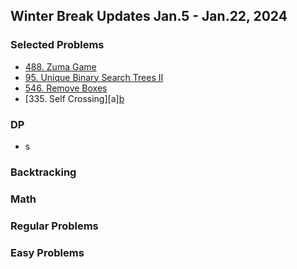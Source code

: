 ## Winter Break Updates Jan.5 - Jan.22, 2024

### Selected Problems
 - [488. Zuma Game](https://github.com/orc-dev/algorithm-leetcode-problem-set/blob/main/lc488-zuma-game/src/Solution.java)
 - [95. Unique Binary Search Trees II](https://github.com/orc-dev/algorithm-leetcode-problem-set/blob/main/lc0095-unique-bst-2/src/Solution.java)
 - [546. Remove Boxes](https://github.com/orc-dev/algorithm-leetcode-problem-set/blob/main/lc546-remove-boxes/src/Solution.java)
 - [335. Self Crossing][a][b](https://github.com/orc-dev/algorithm-leetcode-problem-set/blob/main/lc0335-self-crossing/advanced_solution/Solution.java)

### DP
- s

### Backtracking

### Math


### Regular Problems


### Easy Problems